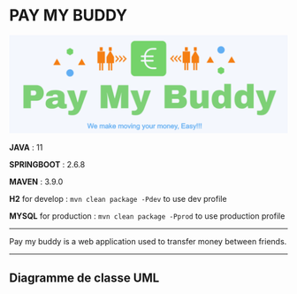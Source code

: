 # PAY MY BUDDY
![](src/main/resources/static/img/logo.png)

**JAVA** : 11

**SPRINGBOOT** : 2.6.8

**MAVEN** : 3.9.0

**H2** for develop : ```mvn clean package -Pdev``` to use dev profile

**MYSQL** for production : ```mvn clean package -Pprod``` to use production profile

---

Pay my buddy is a web application used to transfer money between friends.

---

## Diagramme de classe UML
